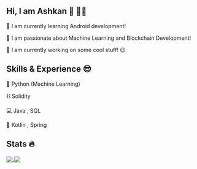 
## Hi, I am Ashkan 👋 👨‍💻 

🌱 I am currently learning Android development! 

💚 I am passionate about Machine Learning and Blockchain Development!  

🔭 I am currently working on some cool stuff! 😉 

## Skills & Experience 😎

🐍 Python (Machine Learning)

⛓️ Solidity

💻 Java , SQL

🍃 Kotlin , Spring

## Stats 🔥

<a href="https://github.com/anuraghazra/github-readme-stats">
  <img align="center" src="https://github-readme-stats.vercel.app/api?username=ashgozli&show_icons=true&theme=merko" />
</a>
<a href="https://github.com/anuraghazra/github-readme-stats">
  <img align="center" src="https://github-readme-stats.vercel.app/api/top-langs/?username=ashgozli&layout=compact&theme=merko" />
</a>
